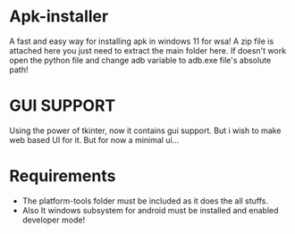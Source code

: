 # Apk-installer
A fast and easy way for installing apk in windows 11 for wsa! A zip file is attached here you just need to extract the main folder  here. If doesn't work open the python file and change adb variable to adb.exe file's absolute path!

# GUI SUPPORT
Using the power of tkinter, now it contains gui support. But i wish to make web based UI for it. But for now a minimal ui...

# Requirements
- The platform-tools folder must be included as it does the all stuffs.
- Also It windows subsystem for android must be installed and enabled developer mode!
